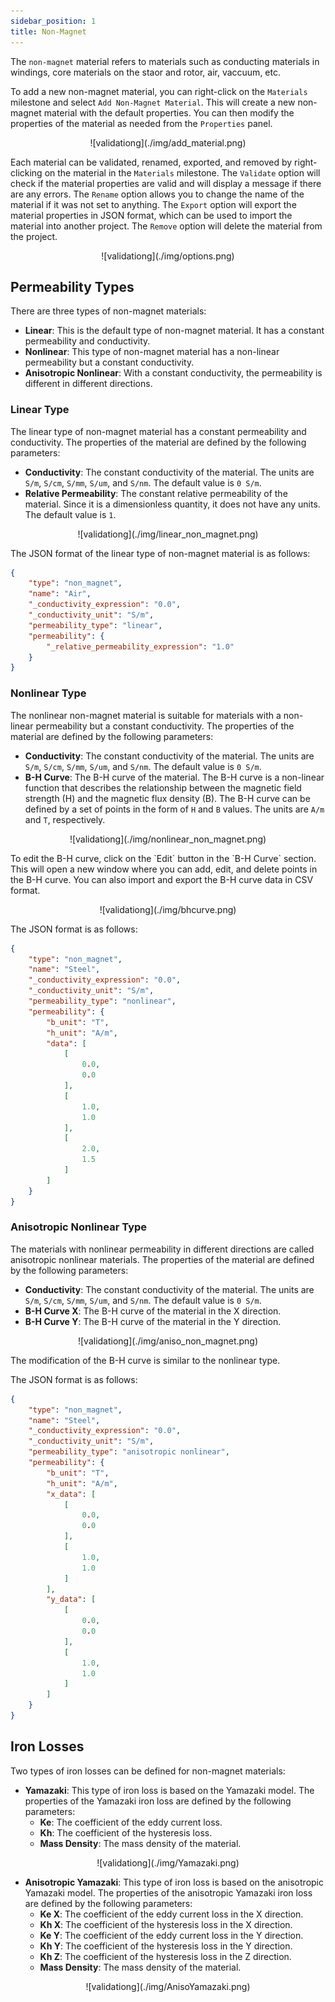 ```yaml
---
sidebar_position: 1
title: Non-Magnet
---
```


The `non-magnet` material refers to materials such as conducting materials in windings, core materials on the staor and rotor, air, vaccuum, etc.

To add a new non-magnet material, you can right-click on the `Materials` milestone and select `Add Non-Magnet Material`. This will create a new non-magnet material with the default properties. You can then modify the properties of the material as needed from the `Properties` panel.
<p align="center">![validationg](./img/add_material.png)</p>

Each material can be validated, renamed, exported, and removed by right-clicking on the material in the `Materials` milestone. The `Validate` option will check if the material properties are valid and will display a message if there are any errors. The `Rename` option allows you to change the name of the material if it was not set to anything. The `Export` option will export the material properties in JSON format, which can be used to import the material into another project. The `Remove` option will delete the material from the project.
<p align="center">![validationg](./img/options.png)</p>

## Permeability Types

There are three types of non-magnet materials:
- **Linear**: This is the default type of non-magnet material. It has a constant permeability and conductivity.
- **Nonlinear**: This type of non-magnet material has a non-linear permeability but a constant conductivity.
- **Anisotropic Nonlinear**: With a constant conductivity, the permeability is different in different directions. 

### Linear Type
The linear type of non-magnet material has a constant permeability and conductivity. The properties of the material are defined by the following parameters:
- **Conductivity**: The constant conductivity of the material. The units are `S/m`, `S/cm`, `S/mm`, `S/um`, and `S/nm`. The default value is `0 S/m`.
- **Relative Permeability**: The constant relative permeability of the material. Since it is a dimensionless quantity, it does not have any units. The default value is `1`.

<p align="center">![validationg](./img/linear_non_magnet.png)</p>

The JSON format of the linear type of non-magnet material is as follows:
```json
{
    "type": "non_magnet",
    "name": "Air",
    "_conductivity_expression": "0.0",
    "_conductivity_unit": "S/m",
    "permeability_type": "linear",
    "permeability": {
        "_relative_permeability_expression": "1.0"
    }
}
```

### Nonlinear Type
The nonlinear non-magnet material is suitable for materials with a non-linear permeability but a constant conductivity. The properties of the material are defined by the following parameters:
- **Conductivity**: The constant conductivity of the material. The units are `S/m`, `S/cm`, `S/mm`, `S/um`, and `S/nm`. The default value is `0 S/m`.
- **B-H Curve**: The B-H curve of the material. The B-H curve is a non-linear function that describes the relationship between the magnetic field strength (H) and the magnetic flux density (B). The B-H curve can be defined by a set of points in the form of `H` and `B` values. The units are `A/m` and `T`, respectively.
<p align="center">![validationg](./img/nonlinear_non_magnet.png)</p>
To edit the B-H curve, click on the `Edit` button in the `B-H Curve` section. This will open a new window where you can add, edit, and delete points in the B-H curve. You can also import and export the B-H curve data in CSV format.
<p align="center">![validationg](./img/bhcurve.png)</p>

The JSON format is as follows:
```json
{
    "type": "non_magnet",
    "name": "Steel",
    "_conductivity_expression": "0.0",
    "_conductivity_unit": "S/m",
    "permeability_type": "nonlinear",
    "permeability": {
        "b_unit": "T",
        "h_unit": "A/m",
        "data": [
            [
                0.0,
                0.0
            ],
            [
                1.0,
                1.0
            ],
            [
                2.0,
                1.5
            ]
        ]
    }
}
```

### Anisotropic Nonlinear Type
The materials with nonlinear permeability in different directions are called anisotropic nonlinear materials. The properties of the material are defined by the following parameters:
- **Conductivity**: The constant conductivity of the material. The units are `S/m`, `S/cm`, `S/mm`, `S/um`, and `S/nm`. The default value is `0 S/m`.
- **B-H Curve X**: The B-H curve of the material in the X direction. 
- **B-H Curve Y**: The B-H curve of the material in the Y direction.
<p align="center">![validationg](./img/aniso_non_magnet.png)</p>
The modification of the B-H curve is similar to the nonlinear type. 

The JSON format is as follows:
```json
{
    "type": "non_magnet",
    "name": "Steel",
    "_conductivity_expression": "0.0",
    "_conductivity_unit": "S/m",
    "permeability_type": "anisotropic nonlinear",
    "permeability": {
        "b_unit": "T",
        "h_unit": "A/m",
        "x_data": [
            [
                0.0,
                0.0
            ],
            [
                1.0,
                1.0
            ]
        ],
        "y_data": [
            [
                0.0,
                0.0
            ],
            [
                1.0,
                1.0
            ]
        ]
    }
}
```

## Iron Losses

Two types of iron losses can be defined for non-magnet materials:
- **Yamazaki**: This type of iron loss is based on the Yamazaki model. The properties of the Yamazaki iron loss are defined by the following parameters:
  - **Ke**: The coefficient of the eddy current loss.
  - **Kh**: The coefficient of the hysteresis loss.
  - **Mass Density**: The mass density of the material.

<p align="center">![validationg](./img/Yamazaki.png)</p>

- **Anisotropic Yamazaki**: This type of iron loss is based on the anisotropic Yamazaki model. The properties of the anisotropic Yamazaki iron loss are defined by the following parameters:
  - **Ke X**: The coefficient of the eddy current loss in the X direction.
  - **Kh X**: The coefficient of the hysteresis loss in the X direction.
  - **Ke Y**: The coefficient of the eddy current loss in the Y direction.
  - **Kh Y**: The coefficient of the hysteresis loss in the Y direction.
  - **Kh Z**: The coefficient of the hysteresis loss in the Z direction.
  - **Mass Density**: The mass density of the material.

<p align="center">![validationg](./img/AnisoYamazaki.png)</p>